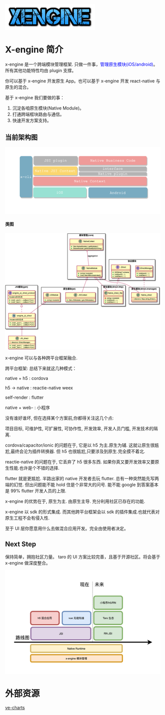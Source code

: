 ![](assets/cooltext363596337964428.png)

# X-engine 简介

x-engine 是一个跨端模块管理框架. 只做一件事，<span style="color:blue">管理原生模块(iOS/android)</span>。 所有其他功能特性均由 plugin 支撑。

你可以基于 x-engine 开发原生 App。也可以基于 x-engine 开发 react-native 与原生的混合。

基于 x-engine 我们要做的事：

1. 沉淀各咱原生模块(Native Module)。
2. 打通跨端框块路由与通信。
3. 快速开发方案支持。



<!-- tabs:start -->

## **当前架构图**

![](assets/image-20210422162652052.png)

#### **类图**

![](assets/image-20210422162839624.png)


<!-- tabs:end -->




x-engine 可以与各种跨平台框架融合.


跨平台框架: 总结下来就这几种模式：

native + h5  : cordova 

h5 -> native  : reactie-native  weex 

self-render   : flutter

native + web- : 小程序

没有谁好谁坏, 但在选择某个方案前,你都得关注这几个点:

项目目标, 可维护性, 可扩展性, 可协作性, 开发效率, 开发人员门槛, 开发技术的隔离.

cordova/capacitor/ionic 的问题在于, 它是以 h5 为主.原生为辅. 这就让原生很尴尬,最终会沦为插件转换器. 但 h5 也很尴尬,只要涉及到原生.完全摸不着北.

reactie-native  的问题在于, 它丢弃了 h5 很多东西. 如果你真又要开发效率又要原生性能.也许是个不错的选择.

flutter 就是更尴尬. 半路出家的 native 开发者去玩 flutter. 总有一种突然能先写两端的幻觉. 但出问题能不能 hold 住是个非常大的问号. 能不能 google 到答案基本是 99% flutter 开发人员的上限.




x-engine 的优势在于, 原生为主. 由原生主导. 充分利用社区已存在的功能.

x-engine 以 sdk 的形式集成. 而其他跨平台框架会以 sdk 的插件集成.也就代表对原生工程不会有侵入性. 

至于 UI 层你愿意用什么去做混合应用开发。完全由使用者决定。

## Next Step

保持简单，拥抱社区力量。 taro 的 UI 方案比较完善，且基于开源社区。将会基于 x-engine 做深度整合。

![image-20210514161052958](assets/image-20210514161052958.png)


# 外部资源
[ve-charts](https://vueblocks.github.io/ve-charts/#/chart-wordcloud)